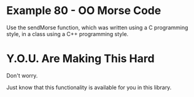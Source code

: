# Example 80 - OO Morse Code

Use the sendMorse function, which was written using a C programming style, in
a class using a C++ programming style.

# Y.O.U. Are Making This Hard

Don't worry.

Just know that this functionality is available for you in this library.

